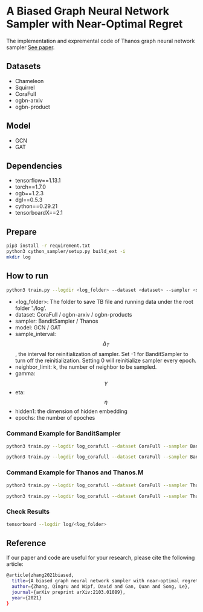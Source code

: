 # A Biased Graph Neural Network Sampler with Near-Optimal Regret
The implementation and expremental code of Thanos graph neural network sampler [See paper](https://arxiv.org/abs/2103.01089).

## Datasets
- Chameleon
- Squirrel
- CoraFull
- ogbn-arxiv
- ogbn-product

## Model 
- GCN
- GAT

## Dependencies
- tensorflow==1.13.1
- torch==1.7.0
- ogb==1.2.3
- dgl==0.5.3
- cython==0.29.21
- tensorboardX==2.1

## Prepare
```bash
pip3 install -r requirement.txt
python3 cython_sampler/setup.py build_ext -i
mkdir log
```

## How to run
```bash
python3 train.py --logdir <log_folder> --dataset <dataset> --sampler <sampler> --model <model> --sample_interval <DeltaT> --neighbor_limit <k> --gamma 0.4 --eta 0.01 --epochs 200 --hidden1 256 --batchsize 256 --learning_rate 0.001 --dropout 0.1 
```
+ \<log_folder\>: The folder to save TB file and running data under the root folder './log'.
+ dataset: CoraFull / ogbn-arxiv / ogbn-products
+ sampler: BanditSampler / Thanos 
+ model: GCN / GAT
+ sample_interval: $$ \Delta_{T} $$, the interval for reinitialization of sampler. Set -1 for BanditSampler to turn off the reinitialization. Setting 0 will reinitialize sampler every epoch.
+ neighbor_limit: k, the number of neighbor to be sampled. 
+ gamma: $$ \gamma $$
+ eta: $$ \eta $$
+ hidden1: the dimension of hidden embedding
+ epochs: the number of epoches 

### Command Example for BanditSampler
```bash
python3 train.py --logdir log_corafull --dataset CoraFull --sampler BanditSampler  --model GCN --logger_name 1 --sample_interval -1 --neighbor_limit 3 --gamma 0.4 --etas 0.01 --epochs 300 --hidden1 256 --batchsize 256 --learning_rate 0.001 --dropout 0.1 --noadd_selfloop 
```
```bash
python3 train.py --logdir log_corafull --dataset CoraFull --sampler BanditSampler  --model GAT --logger_name 1 --sample_interval -1 --neighbor_limit 3 --gamma 0.4 --etas 0.01 --epochs 300 --hidden1 256 --batchsize 256 --learning_rate 0.001 --dropout 0.1 --add_selfloop 
```

### Command Example for Thanos and Thanos.M
```bash
python3 train.py --logdir log_corafull --dataset CoraFull --sampler Thanos  --model GCN --logger_name 1 --sample_interval 2000 --neighbor_limit 3 --gamma 0.2 --etas 0.1 --epochs 300 --hidden1 256 --batchsize 256 --learning_rate 0.001 --dropout 0.1 --noadd_selfloop 
```
```bash
python3 train.py --logdir log_corafull --dataset CoraFull --sampler Thanos  --model GAT --logger_name 1 --sample_interval 2000 --neighbor_limit 3 --gamma 0.2 --etas 0.1 --epochs 300 --hidden1 256 --batchsize 256 --learning_rate 0.001 --dropout 0.1 --add_selfloop 
```

### Check Results
```bash
tensorboard --logdir log/<log_folder>
```

## Reference 
If our paper and code are useful for your research, please cite the following article:
```bash
@article{zhang2021biased,
  title={A biased graph neural network sampler with near-optimal regret},
  author={Zhang, Qingru and Wipf, David and Gan, Quan and Song, Le},
  journal={arXiv preprint arXiv:2103.01089},
  year={2021}
}
```
